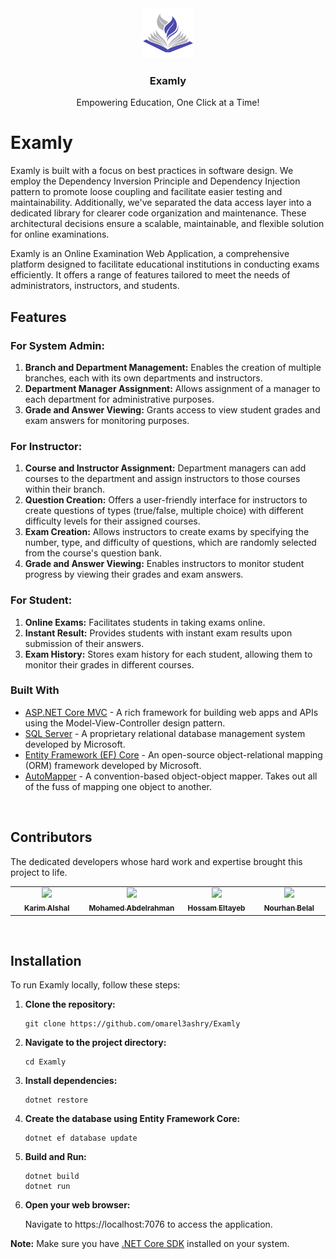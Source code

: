 
<div align="center">
  <a href="https://github.com/omarel3ashry/Examly">
    <img src="assets/logo.svg" alt="Logo" width="80" height="80">
  </a>

  <h3 align="center">Examly</h3>

  <p align="center">
    Empowering Education, One Click at a Time!
  </p>
</div>

# Examly

Examly is built with a focus on best practices in software design. We employ the Dependency Inversion Principle and Dependency Injection pattern to promote loose coupling and facilitate easier testing and maintainability. Additionally, we've separated the data access layer into a dedicated library for clearer code organization and maintenance. These architectural decisions ensure a scalable, maintainable, and flexible solution for online examinations.

Examly is an Online Examination Web Application, a comprehensive platform designed to facilitate educational institutions in conducting exams efficiently. It offers a range of features tailored to meet the needs of administrators, instructors, and students.

## Features

### For System Admin:
1. **Branch and Department Management:** Enables the creation of multiple branches, each with its own departments and instructors.
2. **Department Manager Assignment:** Allows assignment of a manager to each department for administrative purposes.
3. **Grade and Answer Viewing:** Grants access to view student grades and exam answers for monitoring purposes.

### For Instructor:
1. **Course and Instructor Assignment:** Department managers can add courses to the department and assign instructors to those courses within their branch.
2. **Question Creation:** Offers a user-friendly interface for instructors to create questions of types (true/false, multiple choice) with different difficulty levels for their assigned courses.
3. **Exam Creation:** Allows instructors to create exams by specifying the number, type, and difficulty of questions, which are randomly selected from the course's question bank.
4. **Grade and Answer Viewing:** Enables instructors to monitor student progress by viewing their grades and exam answers.

### For Student:
1. **Online Exams:** Facilitates students in taking exams online.
2. **Instant Result:** Provides students with instant exam results upon submission of their answers.
3. **Exam History:** Stores exam history for each student, allowing them to monitor their grades in different courses.

### Built With

- [ASP.NET Core MVC](https://learn.microsoft.com/en-us/aspnet/core/mvc) - A rich framework for building web apps and APIs using the Model-View-Controller design pattern.
- [SQL Server](https://www.microsoft.com/en-us/sql-server/) - A proprietary relational database management system developed by Microsoft.
- [Entity Framework (EF) Core](https://learn.microsoft.com/en-us/ef/core/) - An open-source object-relational mapping (ORM) framework developed by Microsoft.
- [AutoMapper](https://automapper.org/) - A convention-based object-object mapper. Takes out all of the fuss of mapping one object to another.

<br/>

## Contributors
The dedicated developers whose hard work and expertise brought this project to life.
<table>
  <tr>
    <td align="center" valign="top" width="15%"><a href="https://github.com/karimalshal666" style:"border-radius:50%;"><img src="https://avatars.githubusercontent.com/u/157370888?v=4"  width="100px;" /><br /><sub><b>Karim Alshal</b></sub></a><br /></td>
    <td align="center" valign="top" width="20%"><a href="https://github.com/Mo3bdelrahman" style:"border-radius:50%;"><img src="https://avatars.githubusercontent.com/u/61760258?v=4"  width="100px;" /><br /><sub><b>Mohamed Abdelrahman</b></sub></a><br /></td>
    <td align="center" valign="top" width="15%"><a href="https://github.com/hossameltayeb83" style:"border-radius:50%;"><img src="https://avatars.githubusercontent.com/u/96459585?v=4"  width="100px;" /><br /><sub><b>Hossam Eltayeb</b></sub></a><br /></td>
    <td align="center" valign="top" width="15%"><a href="https://github.com/nourhanbelal22" style:"border-radius:50%;"><img src="https://avatars.githubusercontent.com/u/157370503?v=4"  width="100px;" /><br /><sub><b>Nourhan Belal</b></sub></a><br /></td>
  </tr>
</table>

<br/>

## Installation

To run Examly locally, follow these steps:

1. **Clone the repository:**
   
   ```
   git clone https://github.com/omarel3ashry/Examly
   ```
   
3. **Navigate to the project directory:**
   
   ```
   cd Examly
   ```
   
4. **Install dependencies:**
   
   ```
   dotnet restore
   ```
   
5. **Create the database using Entity Framework Core:**
   
   ```
   dotnet ef database update
   ```
   
7. **Build and Run:**
   
   ```
   dotnet build
   dotnet run
   ```
   
9. **Open your web browser:**
    
   Navigate to https://localhost:7076 to access the application.
   


**Note:** Make sure you have [.NET Core SDK](https://dotnet.microsoft.com/en-us/download) installed on your system.
